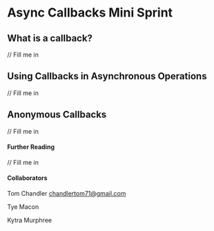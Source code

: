 # Async Callbacks Mini Sprint

## What is a callback?

// Fill me in

## Using Callbacks in Asynchronous Operations

// Fill me in

## Anonymous Callbacks

// Fill me in

#### Further Reading

// Fill me in

#### Collaborators
Tom Chandler 
<chandlertom71@gmail.com>

Tye Macon

Kytra Murphree
